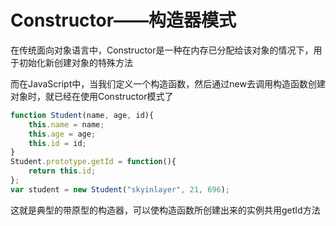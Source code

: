 Constructor——构造器模式
===
在传统面向对象语言中，Constructor是一种在内存已分配给该对象的情况下，用于初始化新创建对象的特殊方法

而在JavaScript中，当我们定义一个构造函数，然后通过new去调用构造函数创建对象时，就已经在使用Constructor模式了

```javascript
function Student(name, age, id){
    this.name = name;
    this.age = age;
    this.id = id;
}
Student.prototype.getId = function(){
    return this.id;
};
var student = new Student("skyinlayer", 21, 696);
```

这就是典型的带原型的构造器，可以使构造函数所创建出来的实例共用getId方法